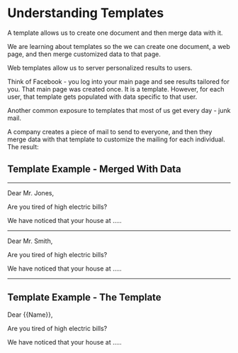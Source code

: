 # Understanding Templates 

A template allows us to create one document and then merge data with it.

We are learning about templates so the we can create one document, a web page, and then merge customized data to that page.

Web templates allow us to server personalized results to users.

Think of Facebook - you log into your main page and see results tailored for you. That main page was created once. It is a template. However, for each user, that template gets populated with data specific to that user.

Another common exposure to templates that most of us get every day - junk mail.

A company creates a piece of mail to send to everyone, and then they merge data with that template to customize the mailing for each individual. The result:

## Template Example - Merged With Data 

***

Dear Mr. Jones,

Are you tired of high electric bills?

We have noticed that your house at .....

***

Dear Mr. Smith,
 
Are you tired of high electric bills?

We have noticed that your house at .....

***

## Template Example - The Template 

Dear {{Name}},

Are you tired of high electric bills?

We have noticed that your house at .....